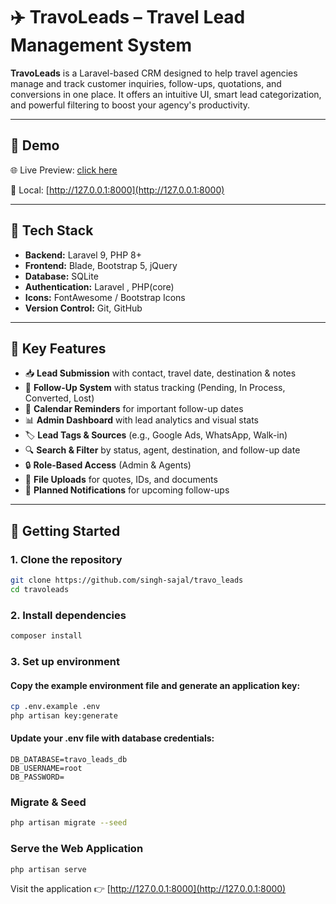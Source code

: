 # ✈️ TravoLeads – Travel Lead Management System

**TravoLeads** is a Laravel-based CRM designed to help travel agencies manage and track customer inquiries, follow-ups, quotations, and conversions in one place. It offers an intuitive UI, smart lead categorization, and powerful filtering to boost your agency's productivity.

---

## 🚀 Demo

🌐 Live Preview: [click here](https://travoleads.ilikasofttech.com/)

🧪 Local: [http://127.0.0.1:8000](http://127.0.0.1:8000)

---

## 🔧 Tech Stack

- **Backend:** Laravel 9, PHP 8+
- **Frontend:** Blade, Bootstrap 5, jQuery
- **Database:** SQLite
- **Authentication:** Laravel , PHP(core)
- **Icons:** FontAwesome / Bootstrap Icons
- **Version Control:** Git, GitHub

---

## 🧩 Key Features

- 📥 **Lead Submission** with contact, travel date, destination & notes  
- 🔁 **Follow-Up System** with status tracking (Pending, In Process, Converted, Lost)  
- 📅 **Calendar Reminders** for important follow-up dates  
- 📊 **Admin Dashboard** with lead analytics and visual stats  
- 🏷️ **Lead Tags & Sources** (e.g., Google Ads, WhatsApp, Walk-in)  
- 🔍 **Search & Filter** by status, agent, destination, and follow-up date  
- 🔒 **Role-Based Access** (Admin & Agents)  
- 📎 **File Uploads** for quotes, IDs, and documents  
- 🔔 **Planned Notifications** for upcoming follow-ups

---

## 🧪 Getting Started

### 1. Clone the repository

```bash
git clone https://github.com/singh-sajal/travo_leads
cd travoleads
```

###  2. Install dependencies
```bash
composer install
```

### 3. Set up environment
#### Copy the example environment file and generate an application key:
```bash
cp .env.example .env
php artisan key:generate
```

#### Update your .env file with database credentials:

```env
DB_DATABASE=travo_leads_db
DB_USERNAME=root
DB_PASSWORD=
```

### Migrate & Seed

```bash
php artisan migrate --seed
```

### Serve the Web Application

```bash
php artisan serve
```

Visit the application 👉 [http://127.0.0.1:8000](http://127.0.0.1:8000) 
